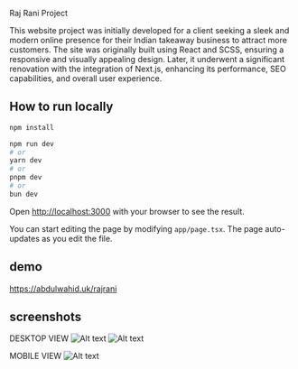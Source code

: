 Raj Rani Project

This website project was initially developed for a client seeking a sleek and modern online presence for their Indian takeaway business to attract more customers. The site was originally built using React and SCSS, ensuring a responsive and visually appealing design. Later, it underwent a significant renovation with the integration of Next.js, enhancing its performance, SEO capabilities, and overall user experience.

## How to run locally

```bash
npm install

npm run dev
# or
yarn dev
# or
pnpm dev
# or
bun dev
```

Open [http://localhost:3000](http://localhost:3000) with your browser to see the result.

You can start editing the page by modifying `app/page.tsx`. The page auto-updates as you edit the file.

## demo

<https://abdulwahid.uk/rajrani>

## screenshots

DESKTOP VIEW
![Alt text](screenshots/desktop1.PNG)
![Alt text](screenshots/desktop2.PNG)

MOBILE VIEW
![Alt text](screenshots/mobile.PNG)
